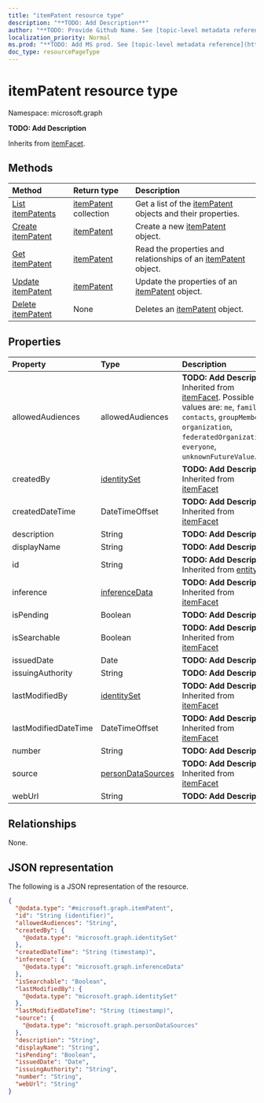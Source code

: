 ```yaml
---
title: "itemPatent resource type"
description: "**TODO: Add Description**"
author: "**TODO: Provide Github Name. See [topic-level metadata reference](https://msgo.azurewebsites.net/add/document/guidelines/metadata.html#topic-level-metadata)**"
localization_priority: Normal
ms.prod: "**TODO: Add MS prod. See [topic-level metadata reference](https://msgo.azurewebsites.net/add/document/guidelines/metadata.html#topic-level-metadata)**"
doc_type: resourcePageType
---
```


# itemPatent resource type

Namespace: microsoft.graph



**TODO: Add Description**


Inherits from [itemFacet](../resources/itemfacet.md).

## Methods
|Method|Return type|Description|
|:---|:---|:---|
|[List itemPatents](../api/itempatent-list.md)|[itemPatent](../resources/itempatent.md) collection|Get a list of the [itemPatent](../resources/itempatent.md) objects and their properties.|
|[Create itemPatent](../api/itempatent-create.md)|[itemPatent](../resources/itempatent.md)|Create a new [itemPatent](../resources/itempatent.md) object.|
|[Get itemPatent](../api/itempatent-get.md)|[itemPatent](../resources/itempatent.md)|Read the properties and relationships of an [itemPatent](../resources/itempatent.md) object.|
|[Update itemPatent](../api/itempatent-update.md)|[itemPatent](../resources/itempatent.md)|Update the properties of an [itemPatent](../resources/itempatent.md) object.|
|[Delete itemPatent](../api/itempatent-delete.md)|None|Deletes an [itemPatent](../resources/itempatent.md) object.|

## Properties
|Property|Type|Description|
|:---|:---|:---|
|allowedAudiences|allowedAudiences|**TODO: Add Description** Inherited from [itemFacet](../resources/itemfacet.md). Possible values are: `me`, `family`, `contacts`, `groupMembers`, `organization`, `federatedOrganizations`, `everyone`, `unknownFutureValue`.|
|createdBy|[identitySet](../resources/identityset.md)|**TODO: Add Description** Inherited from [itemFacet](../resources/itemfacet.md)|
|createdDateTime|DateTimeOffset|**TODO: Add Description** Inherited from [itemFacet](../resources/itemfacet.md)|
|description|String|**TODO: Add Description**|
|displayName|String|**TODO: Add Description**|
|id|String|**TODO: Add Description** Inherited from [entity](../resources/entity.md)|
|inference|[inferenceData](../resources/inferencedata.md)|**TODO: Add Description** Inherited from [itemFacet](../resources/itemfacet.md)|
|isPending|Boolean|**TODO: Add Description**|
|isSearchable|Boolean|**TODO: Add Description** Inherited from [itemFacet](../resources/itemfacet.md)|
|issuedDate|Date|**TODO: Add Description**|
|issuingAuthority|String|**TODO: Add Description**|
|lastModifiedBy|[identitySet](../resources/identityset.md)|**TODO: Add Description** Inherited from [itemFacet](../resources/itemfacet.md)|
|lastModifiedDateTime|DateTimeOffset|**TODO: Add Description** Inherited from [itemFacet](../resources/itemfacet.md)|
|number|String|**TODO: Add Description**|
|source|[personDataSources](../resources/persondatasources.md)|**TODO: Add Description** Inherited from [itemFacet](../resources/itemfacet.md)|
|webUrl|String|**TODO: Add Description**|

## Relationships
None.

## JSON representation
The following is a JSON representation of the resource.
<!-- {
  "blockType": "resource",
  "keyProperty": "id",
  "@odata.type": "microsoft.graph.itemPatent",
  "baseType": "microsoft.graph.itemFacet",
  "openType": false
}
-->
``` json
{
  "@odata.type": "#microsoft.graph.itemPatent",
  "id": "String (identifier)",
  "allowedAudiences": "String",
  "createdBy": {
    "@odata.type": "microsoft.graph.identitySet"
  },
  "createdDateTime": "String (timestamp)",
  "inference": {
    "@odata.type": "microsoft.graph.inferenceData"
  },
  "isSearchable": "Boolean",
  "lastModifiedBy": {
    "@odata.type": "microsoft.graph.identitySet"
  },
  "lastModifiedDateTime": "String (timestamp)",
  "source": {
    "@odata.type": "microsoft.graph.personDataSources"
  },
  "description": "String",
  "displayName": "String",
  "isPending": "Boolean",
  "issuedDate": "Date",
  "issuingAuthority": "String",
  "number": "String",
  "webUrl": "String"
}
```

